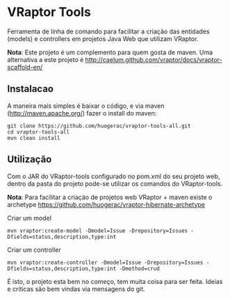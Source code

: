 VRaptor Tools
===================

Ferramenta de linha de comando para facilitar a criação
das entidades (models) e controllers em projetos Java Web
que utilizam VRaptor.

**Nota**: Este projeto é um complemento para quem gosta
  de maven. Uma alternativa a este projeto é http://caelum.github.com/vraptor/docs/vraptor-scaffold-en/ 

Instalacao
--------------------
A maneira mais simples é baixar o código, e via maven (http://maven.apache.org/) fazer o install do maven:
    
    git clone https://github.com/huogerac/vraptor-tools-all.git
    cd vraptor-tools-all
    mvn clean install

Utilização
--------------------
Com o JAR do VRaptor-tools configurado no pom.xml do seu projeto web, dentro da
pasta do projeto pode-se utilizar os comandos do VRaptor-tools.

**Nota**: Para facilitar a criação de projetos web VRaptor + maven
  existe o archetype https://github.com/huogerac/vraptor-hibernate-archetype

Criar um model

    mvn vraptor:create-model -Dmodel=Issue -Drepository=Issues -Dfields=status,description,type:int

Criar um controller

    mvn vraptor:create-controller -Dmodel=Issue -Drepository=Issues -Dfields=status,description,type:int -Dmethod=crud

É isto, o projeto esta bem no começo, tem muita coisa para ser feita.
Ideias e críticas são bem vindas via mensagens do git.
